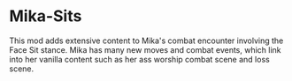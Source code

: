 # Mika-Sits
This mod adds extensive content to Mika's combat encounter involving the Face Sit stance. Mika has many new moves and combat events, which link into her vanilla content such as her ass worship combat scene and loss scene.
